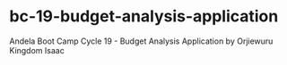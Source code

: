 # bc-19-budget-analysis-application
Andela Boot Camp Cycle 19 - Budget Analysis Application by Orjiewuru Kingdom Isaac
